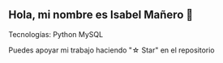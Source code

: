 ## Hola, mi nombre es Isabel Mañero 👋

Tecnologías:
 Python  MySQL 

Puedes apoyar mi trabajo haciendo "☆ Star" en el repositorio
